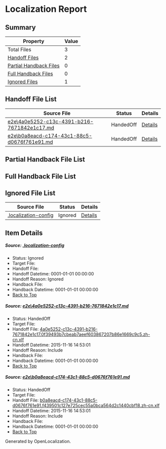 # <a name='report-top'></a> Localization Report

## Summary
 Property | Value 
 -------- | ----- 
 Total Files | 3
[ Handoff Files ](#handoff-list)| 2
[ Partial Handback Files ](#partial-handback-list)| 0
[ Full Handback Files ](#full-handback-list)| 0
[ Ignored Files ](#ignored-list)| 1

## <a name='handoff-list'></a> Handoff File List
 Source File | Status | Details 
 ----------- | ------ | ------- 
 [e2e\4a0e5252-c13c-4391-b216-7671842e1c17.md](https://github.com/OpenLocalizationTest/oltest/blob/03c91a25fceab29c95702f4dc0d85a4906e288aa/e2e/4a0e5252-c13c-4391-b216-7671842e1c17.md) | HandedOff | [Details](#e4c5ea25f772c7a650e7fcc4a00f239bcbebb4eb1)
 [e2e\b0a8eacd-c174-43c1-88c5-d0676f761e91.md](https://github.com/OpenLocalizationTest/oltest/blob/03c91a25fceab29c95702f4dc0d85a4906e288aa/e2e/b0a8eacd-c174-43c1-88c5-d0676f761e91.md) | HandedOff | [Details](#e44c2ef9bd93241c1d491d17b39b80a50a0330972)

## <a name='partial-handback-list'></a> Partial Handback File List

## <a name='handback-list'></a> Full Handback File List

## <a name='ignored-list'></a> Ignored File List
 Source File | Status | Details 
 ----------- | ------ | ------- 
 [.localization-config](https://github.com/OpenLocalizationTest/oltest/blob/03c91a25fceab29c95702f4dc0d85a4906e288aa/.localization-config) | Ignored | [Details](#048a0e657b81f2e30d1cbef1ba533f0de3ca11c40)

## Item Details
##### <a name='048a0e657b81f2e30d1cbef1ba533f0de3ca11c40'></a> Source: [.localization-config](https://github.com/OpenLocalizationTest/oltest/blob/03c91a25fceab29c95702f4dc0d85a4906e288aa/.localization-config)
* Status: Ignored
* Target File: 
* Handoff File: 
* Handoff Datetime: 0001-01-01 00:00:00
* Handoff Reason: Ignored
* Handback File: 
* Handback Datetime: 0001-01-01 00:00:00
* [Back to Top](#report-top)

##### <a name='e4c5ea25f772c7a650e7fcc4a00f239bcbebb4eb1'></a> Source: [e2e\4a0e5252-c13c-4391-b216-7671842e1c17.md](https://github.com/OpenLocalizationTest/oltest/blob/03c91a25fceab29c95702f4dc0d85a4906e288aa/e2e/4a0e5252-c13c-4391-b216-7671842e1c17.md)
* Status: HandedOff
* Target File: 
* Handoff File: [4a0e5252-c13c-4391-b216-7671842e1c17.0f39493b7cbeab7aeef603867207b86e1669c9c5.zh-cn.xlf](https://github.com/OpenLocalizationTestOrg/olhandoff/blob/3110f007f6a3759f6374b993752042465bc2245c/ol-handoff/OpenLocalizationTestOrg/oltest.zh-cn/yanz/4a0e5252-c13c-4391-b216-7671842e1c17.0f39493b7cbeab7aeef603867207b86e1669c9c5.zh-cn.xlf)
* Handoff Datetime: 2015-11-16 14:53:01
* Handoff Reason: Include
* Handback File: 
* Handback Datetime: 0001-01-01 00:00:00
* [Back to Top](#report-top)

##### <a name='e44c2ef9bd93241c1d491d17b39b80a50a0330972'></a> Source: [e2e\b0a8eacd-c174-43c1-88c5-d0676f761e91.md](https://github.com/OpenLocalizationTest/oltest/blob/03c91a25fceab29c95702f4dc0d85a4906e288aa/e2e/b0a8eacd-c174-43c1-88c5-d0676f761e91.md)
* Status: HandedOff
* Target File: 
* Handoff File: [b0a8eacd-c174-43c1-88c5-d0676f761e91.f439501c127e725cec55a0bca564d2c1440cbf18.zh-cn.xlf](https://github.com/OpenLocalizationTestOrg/olhandoff/blob/3110f007f6a3759f6374b993752042465bc2245c/ol-handoff/OpenLocalizationTestOrg/oltest.zh-cn/yanz/b0a8eacd-c174-43c1-88c5-d0676f761e91.f439501c127e725cec55a0bca564d2c1440cbf18.zh-cn.xlf)
* Handoff Datetime: 2015-11-16 14:53:01
* Handoff Reason: Include
* Handback File: 
* Handback Datetime: 0001-01-01 00:00:00
* [Back to Top](#report-top)


Generated by OpenLocalization.
